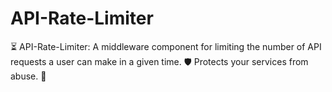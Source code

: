 # API-Rate-Limiter
⏳ API-Rate-Limiter: A middleware component for limiting the number of API requests a user can make in a given time. 🛡️ Protects your services from abuse. 🚦
